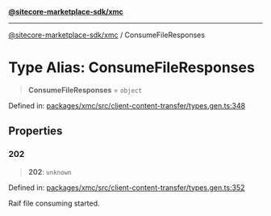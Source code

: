 [**@sitecore-marketplace-sdk/xmc**](../README.md)

***

[@sitecore-marketplace-sdk/xmc](../README.md) / ConsumeFileResponses

# Type Alias: ConsumeFileResponses

> **ConsumeFileResponses** = `object`

Defined in: [packages/xmc/src/client-content-transfer/types.gen.ts:348](https://github.com/Sitecore/sitecore-marketplace-sdk/blob/e87783cce9f115393973a45e109d17b99bf1df7e/packages/xmc/src/client-content-transfer/types.gen.ts#L348)

## Properties

### 202

> **202**: `unknown`

Defined in: [packages/xmc/src/client-content-transfer/types.gen.ts:352](https://github.com/Sitecore/sitecore-marketplace-sdk/blob/e87783cce9f115393973a45e109d17b99bf1df7e/packages/xmc/src/client-content-transfer/types.gen.ts#L352)

Raif file consuming started.

